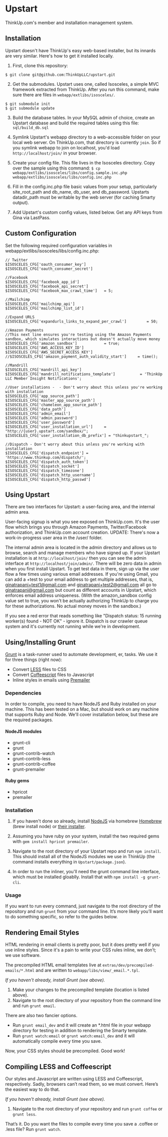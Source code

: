 Upstart
=======

ThinkUp.com's member and installation management system.

Installation
------------

Upstart doesn't have ThinkUp's easy web-based installer, but its innards are very similar. Here's how to get it installed locally.

1. First, clone this repository:
```
$ git clone git@github.com:ThinkUpLLC/upstart.git
```

2. Get the submodules. Upstart uses one, called Isosceles, a simple MVC framework extracted from ThinkUp. After you run this command, make sure there are files in ```webapp/extlibs/isosceles/```.
```
$ git submodule init
$ git submodule update
```

3. Build the database tables. In your MySQL admin of choice, create an Upstart database and build the required tables using this file: ```sql/build_db.sql```

4. Symlink Upstart's webapp directory to a web-accessible folder on your local web server. On ThinkUp.com, that directory is currently ```join```. So if you symlink webapp to join on localhost, you'd load ```http://localhost/join/``` in your browser.

5. Create your config file. This file lives in the Isosceles directory. Copy over the sample using this command:
```$ cp webapp/extlibs/isosceles/libs/config.sample.inc.php webapp/extlibs/isosceles/libs/config.inc.php```

6. Fill in the config.inc.php file basic values from your setup, particularly site_root_path and db_name, db_user, and db_password. Upstarts datadir_path must be writable by the web server (for caching Smarty output).

7. Add Upstart's custom config values, listed below. Get any API keys from Gina via LastPass.


Custom Configuration
--------------------
Set the following required configuration variables in webapp/extlibs/isosceles/libs/config.inc.php:

```
// Twitter
$ISOSCELES_CFG['oauth_consumer_key']
$ISOSCELES_CFG['oauth_consumer_secret']

//Facebook
$ISOSCELES_CFG['facebook_app_id']
$ISOSCELES_CFG['facebook_api_secret']
$ISOSCELES_CFG['facebook_max_crawl_time']   = 5;

//Mailchimp
$ISOSCELES_CFG['mailchimp_api']
$ISOSCELES_CFG['mailchimp_list_id']

//Expand URLS
$ISOSCELES_CFG['expandurls_links_to_expand_per_crawl']         = 50;

//Amazon Payments
//This next line ensures you're testing using the Amazon Payments sandbox, which simulates interactions but doesn't actually move money
$ISOSCELES_CFG['amazon_sandbox']            = true;
$ISOSCELES_CFG['AWS_ACCESS_KEY_ID']
$ISOSCELES_CFG['AWS_SECRET_ACCESS_KEY']
//$ISOSCELES_CFG['amazon_payment_auth_validity_start']     = time();

//Mandrill
$ISOSCELES_CFG['mandrill_api_key']
$ISOSCELES_CFG['mandrill_notifications_template']			= 'ThinkUp LLC Member Insight Notifications';

//User installations -  - Don't worry about this unless you're working with installation
$ISOSCELES_CFG['app_source_path']
$ISOSCELES_CFG['master_app_source_path']
$ISOSCELES_CFG['chameleon_app_source_path']
$ISOSCELES_CFG['data_path']
$ISOSCELES_CFG['admin_email']
$ISOSCELES_CFG['admin_password']
$ISOSCELES_CFG['user_password']
$ISOSCELES_CFG['user_installation_url']     = "http://{user}.upstart.com/sandbox/";
$ISOSCELES_CFG['user_installation_db_prefix'] = "thinkupstart_";

//Dispatch - Don't worry about this unless you're working with installation
$ISOSCELES_CFG['dispatch_endpoint'] = 'https://www.thinkup.com/dispatch/';
$ISOSCELES_CFG['dispatch_auth_token']
$ISOSCELES_CFG['dispatch_socket']
$ISOSCELES_CFG['dispatch_timezone']
$ISOSCELES_CFG['dispatch_http_username']
$ISOSCELES_CFG['dispatch_http_passwd']
```


Using Upstart
-------------

There are two interfaces for Upstart: a user-facing area, and the internal admin area.

User-facing signup is what you see exposed on ThinkUp.com. It's the user flow which brings you through Amazon Payments, Twitter/Facebook authorization, and ThinkUp.com account creation. UPDATE: There's now a work-in-progress user area in the /user/ folder.

The internal admin area is located in the admin directory and allows us to browse, search and manage members who have signed up. If your Upstart installation is at ```http://localhost/join/``` then you can see the admin interface at ```http://localhost/join/admin/```. There will be zero data in admin when you first install Upstart. To get test data in there, sign up via the user flow a few times using various email addresses. If you're using Gmail, you can add a +test to your email address to get multiple addresses, that is, ginatrapani+test1@gmail.com and ginatrapani+test2@gmail.com all go to ginatrapani@gmail.com but count as different accounts in Upstart, which enforces email address uniqueness. (With the amazon_sandbox config value set to true, you won't be actually authorizing ThinkUp to charge you for these authorizations. No actual money moves in the sandbox.)

If you see a red error that reads something like "Dispatch status: 15 running worker(s) found - NOT OK" - ignore it. Dispatch is our crawler queue system and it's currently not running while we're in development.


Using/Installing Grunt
----------------------

[Grunt](http://gruntjs.com/) is a task-runner used to automate development, er, tasks. We use it for three things (right now):

* Convert [LESS](http://lesscss.org) files to CSS
* Convert [Coffeescript](http://coffeescript.org/) files to Javascript
* Inline styles in emails using [Premailer](https://github.com/premailer/premailer/)

### Dependencies

In order to compile, you need to have NodeJS and Ruby installed on your machine. This has been tested on a Mac, but
should work on any machine that supports Ruby and Node. We'll cover installation below, but these are the required
packages.

#### NodeJS modules

* grunt-cli
* grunt
* grunt-contrib-watch
* grunt-contrib-less
* grunt-contrib-coffee
* grunt-premailer

#### Ruby gems

* hpricot
* premailer

### Installation

1.  If you haven't done so already, install [NodeJS](http://nodejs.org/) via homebrew [Homebrew](http://brew.sh/)
    (brew install node) or [their installer](http://nodejs.org/download/).

2.  Assuming you have ruby on your system, install the two required gems with `gem install hpricot premailer`.

4.  Navigate to the root directory of your Upstart repo and run `npm install`. This should install all of the NodeJS
    modules we use in ThinkUp (the command installs everything in `Upstart/package.json`).

5.  In order to run the inliner, you'll need the grunt command line interface, which must be installed gloablly.
    Install that with `npm install -g grunt-cli`.

### Usage

If you want to run every command, just navigate to the root directory of the repository and run `grunt` from your
command line. It’s more likely you’ll want to do something specific, so refer to the guides below.


## Rendering Email Styles

HTML rendering in email clients is pretty poor, but it does pretty well if you use inline styles. Since it's a pain
to write your CSS rules inline, we don’t; we use software.

The precompiled HTML email templates live at `extras/dev/precompiled-emails/*.html`
and are written to `webapp/libs/view/_email.*.tpl`.

*If you haven't already, install Grunt (see above).*

1. Make your changes to the precompiled template (location is listed above).
2. Navigate to the root directory of your repository from the command line and run `grunt email`.

There are also two fancier options.

* Run `grunt email_dev` and it will create an *.html file in your webapp directory for testing in addition to rendering
  the Smarty template.
* Run `grunt watch:email` or `grunt watch:email_dev` and it will automatically compile every time you save.

Now, your CSS styles should be precompiled. Good work!


## Compiling LESS and Coffeescript

Our styles and Javascript are written using LESS and Coffeescript, respectively. Sadly, browsers can’t read them, so we
must convert. Here’s the easiest way to do that.

*If you haven't already, install Grunt (see above).*

1. Navigate to the root directory of your repository and run `grunt coffee` or `grunt less`.

That’s it. Do you want the files to compile every time you save a .coffee or .less file? Run `grunt watch`.